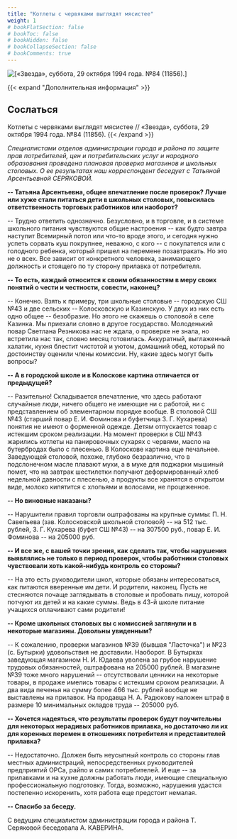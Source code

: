 ```yaml
---
title: "Котлеты с червяками выглядят мясистее"
weight: 1
# bookFlatSection: false
# bookToc: false
# bookHidden: false
# bookCollapseSection: false
# bookComments: true
---
```


![[«Звезда», суббота, 29 октября 1994 года. №84 (11856).]](/static/img/papers/90s5.jpg)

{{< expand "Дополнительная информация" >}}
## Сослаться
Котлеты с червяками выглядят мясистее // «Звезда», суббота, 29 октября 1994 года. №84 (11856).
{{< /expand >}}

*Специалистами отделов администрации города и района по защите прав потребителей, цен и потребительских услуг и народного образования проведена плановая проверка магазинов и школьных столовых. О ее результатах наш корреспондент беседует с Татьяной Арсентьевной СЕРЯКОВОЙ.*

**-- Татьяна Арсентьевна, общее впечатление после проверок? Лучше или хуже стали питаться дети в школьных столовых, повысилась ответственность торговых работников или наоборот?**

-- Трудно ответить однозначно. Безусловно, и в торговле, и в системе школьного питания чувствуются общие настроения -- как будто завтра наступит Всемирный потоп или что-то вроде этого, и сегодня нужно успеть сорвать куш покрупнее, неважно, с кого -- с покупателся или с голодного ребенка, который пришел на перемене позавтракать. Но это не о всех. Все зависит от конкретного человека, занимающего должность и стоящего по ту сторону прилавка от потребителя.

**-- То есть, каждый относится к своим обязанностям в меру своих понятий о чести и честности, совести, наконец?**

-- Конечно. Взять к примеру, три школьные столовые -- городскую СШ №43 и две сельских -- Колосковскую и Казинскую. У двух из них есть одно общее -- безобразие. Но этого не скажешь о столовой в селе Казинка. Мы приехали словно в другое государство. Молоденький повар Светлана Резникова нас не ждала, о проверке не знала, но встретила нас так, словно месяц готовилась. Аккуратный, выглаженный халатик, кухня блестит чистотой и уютом, домашний обед, который по достоинству оценили члены комиссии. Ну, какие здесь могут быть вопросы?

**-- А в городской школе и в Колоскове картина отличается от предыдущей?**

-- Разительно! Складывается впечатление, что здесь работают случайные люди, ничего общего не имеющие ни с работой, ни с представлением об элементарном порядке вообще. В столовой СШ №43 (старший повар Е. И. Фоминова и буфетчица З. Г. Кухарева) понятия не имеют о форменной одежде. Детям отпускается товар с истекшим сроком реализации. На момент проверки в СШ №43 жарились котлеты на панировочных сухарях с червями, масло на бутербродах было с плесенью. В Колоскове картина еще печальнее. Заведующей столовой, похоже, глубоко безразлично, что в подслонечном масле плавают мухи, а в муке для поджарки мышиный помет, что на завтрак шестилетки получают деформированный хлеб недельной давности с плесенью, а продукты все хранятся в открытом виде, молоко кипятится с хлопьями и волосами, не процеженное. 

**-- Но виновные наказаны?**

-- Нарушители правил торговли оштрафованы на крупные суммы: П. Н. Савельева (зав. Колосковской школьной столовой) -- на 512 тыс. рублей, З. Г. Кухарева (буфет СШ №43) -- на 307500 руб., повар Е. И. Фоминова -- на 205000 руб.

**-- И все же, с вашей точки зрения, как сделать так, чтобы нарушения выявлялись не только в период проверок, чтобы работники столовых чувствовали хоть какой-нибудь контроль со стороны?**

-- На это есть руководители школ, которые обязаны интересоваться, как питаются вверенные им дети. И родители, наконец. Пусть не стесняются почаще заглядывать в столовые и пробовать пищу, которой потчуют их детей и на какие суммы. Ведь в 43-й школе питание учащихся оплачивают сами родители!

**-- Кроме школьных столовых вы с комиссией заглянули и в некоторые магазины. Довольны увиденным?**

-- К сожалению, проверки магазинов №39 (бывшая "Ласточка") и №23 (с. Бутырки) удовольствия не доставили. Наоборот. В Бутырках заведующая магазином Н. И. Юдаева уволена за грубое нарушение трудовых обязанностей, оштрафована на 205000 рублей. В магазине №39 тоже много нарушений -- отсутствовали ценники на некоторые товары, в продаже имелись товары с истекшим сроком реализации. А два вида печенья на сумму более 466 тыс. рублей вообще не выставлены на прилавок. На продавца Н. А. Радюкову наложен штраф в размере 10 минимальных окладов труда -- 205000 руб.

**-- Хочется надеяться, что результаты проверок будут поучительны для некоторых нерадивых работников прилавка, но достаточно ли их для коренных перемен в отношениях потребителя и представителей прилавка?**

-- Недостаточно. Должен быть неусыпный контроль со стороны глав местных администраций, непосредственных руководителей предприятий ОРСа, райпо и самих потребителей. И еще -- за прилавками и на кухне должны работать люди, имеющие специальную профессиональную подготовку. Тогда, возможно, нарушения удастся постепенно искоренить, хотя работа еще предстоит немалая. 

**-- Спасибо за беседу.**

С ведущим специалистом администрации города и района Т. Серяковой беседовала А. КАВЕРИНА. 

